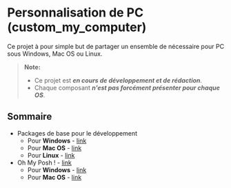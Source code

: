 # Personnalisation de PC (custom_my_computer)

Ce projet à pour simple but de partager un ensemble de nécessaire pour PC sous Windows, Mac OS ou Linux.

> **Note:**
> - Ce projet est _**en cours de développement et de rédaction**_.
> - Chaque composant _**n'est pas forcément présenter pour chaque OS**_.

## Sommaire

- Packages de base pour le développement
    - Pour **Windows** - [link](#)
    - Pour **Mac OS** - [link](#)
    - Pour **Linux** - [link](#)
- Oh My Posh ! - [link](#)
    - Pour **Windows** - [link](#)
    - Pour **Mac OS** - [link](#)